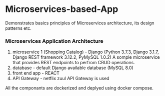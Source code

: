 # Microservices-based-App
Demonstrates basics principles of  Microservices architecture, its design patterns etc.

### Microservices Application Architecture
1. microservice 1 (Shopping Catalog) - 
		Django (Python 3.7.3, Django 3.1.7, Django REST framework 3.12.2, PyMySQL 1.0.2)
 		A somple microservice that provides REST endpoints to perfrom CRUD operations.
2. database - default Django available database (MySQL 8.0)
3. front end app - REACT
4. API Gateway - netflix zuul API Gateway is used

All the componants are dockerized and deplyed using docker compose.




